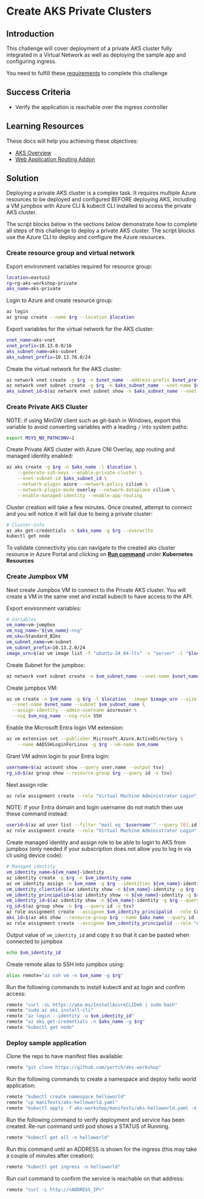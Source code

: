 # Create AKS Private Clusters

## Introduction

This challenge will cover deployment of a private AKS cluster fully integrated in a Virtual Network as well as deploying the sample app and configuring ingress.

You need to fulfill these [requirements](environment-setup.md) to complete this challenge

## Success Criteria

- Verify the application is reachable over the ingress controller

## Learning Resources

These docs will help you achieving these objectives:

- [AKS Overview](https://docs.microsoft.com/azure/aks/)
- [Web Application Routing Addon](https://docs.microsoft.com/azure/aks/web-app-routing)

## Solution

Deploying a private AKS cluster is a complex task. It requires multiple Azure resources to be deployed and configured BEFORE deploying AKS, including a VM jumpbox with Azure CLI & kubectl CLI installed to access the private AKS cluster.

The script blocks below in the sections below demonstrate how to complete all steps of this challenge to deploy a private AKS cluster. The script blocks use the Azure CLI to deploy and configure the Azure resources.

### Create resource group and virtual network

Export environment variables required for resource group:

```bash
location=eastus2
rg=rg-aks-workshop-private
aks_name=aks-private
```

Login to Azure and create resource group:

```bash
az login
az group create --name $rg --location $location
```

Export variables for the virtual network for the AKS cluster:

```bash
vnet_name=aks-vnet
vnet_prefix=10.13.0.0/16
aks_subnet_name=aks-subnet
aks_subnet_prefix=10.13.76.0/24
```

Create the virtual network for the AKS cluster:

```bash
az network vnet create -g $rg -n $vnet_name --address-prefix $vnet_prefix -l $location
az network vnet subnet create -g $rg -n $aks_subnet_name --vnet-name $vnet_name --address-prefix $aks_subnet_prefix
aks_subnet_id=$(az network vnet subnet show -n $aks_subnet_name --vnet-name $vnet_name -g $rg --query id -o tsv)
```

### Create Private AKS Cluster

NOTE: if using MinGW client such as git-bash in Windows, export this variable to avoid converting variables with a leading `/` into system paths:

```bash
export MSYS_NO_PATHCONV=1
```

Create Private AKS cluster with Azure CNI Overlay, app routing and managed identity enabled:

```bash
az aks create -g $rg -n $aks_name -l $location \
    --generate-ssh-keys --enable-private-cluster \
    --vnet-subnet-id $aks_subnet_id \
    --network-plugin azure --network-policy cilium \
    --network-plugin-mode overlay --network-dataplane cilium \
    --enable-managed-identity --enable-app-routing
```

Cluster creation will take a few minutes. Once created, attempt to connect and you will notice it will fail due to being a private cluster:

```bash
# Cluster-info
az aks get-credentials -n $aks_name -g $rg --overwrite
kubectl get node
```

To validate connectivity you can navigate to the created aks cluster resource in Azure Portal and clicking on [**Run command**](https://learn.microsoft.com/en-us/azure/aks/access-private-cluster?source=recommendations&tabs=azure-cli#run-commands-on-your-aks-cluster) under **Kubernetes Resources**

### Create Jumpbox VM

Next create Jumpbox VM to connect to the Private AKS cluster. You will create a VM in the same vnet and install kubectl to have access to the API.

Export environment variables:

```bash
# Variables
vm_name=vm-jumpbox
vm_nsg_name="${vm_name}-nsg"
vm_sku=Standard_B2ms
vm_subnet_name=vm-subnet
vm_subnet_prefix=10.13.2.0/24
image_urn=$(az vm image list -f "ubuntu-24_04-lts" -s "server" -l "$location" --query '[0].urn' -o tsv)
```

Create Subnet for the jumpbox:

```bash
az network vnet subnet create -n $vm_subnet_name --vnet-name $vnet_name -g "$rg" --address-prefixes $vm_subnet_prefix
```

Create jumpbox VM:

```bash
az vm create -n $vm_name -g $rg -l $location --image $image_urn --size $vm_sku --generate-ssh-keys \
  --vnet-name $vnet_name --subnet $vm_subnet_name \
  --assign-identity --admin-username azureuser \
  --nsg $vm_nsg_name --nsg-rule SSH
```

Enable the Microsoft Entra login VM extension:

```bash
az vm extension set --publisher Microsoft.Azure.ActiveDirectory \
    --name AADSSHLoginForLinux -g $rg --vm-name $vm_name
```

Grant VM admin login to your Entra login:

```bash
username=$(az account show --query user.name --output tsv)
rg_id=$(az group show --resource-group $rg --query id -o tsv)
```

Next assign role:

```bash
az role assignment create --role "Virtual Machine Administrator Login" --assignee $username --scope $rg_id
```

NOTE: if your Entra domain and login username do not match then use these command instead:

```bash
userid=$(az ad user list --filter "mail eq '$username'" --query [0].id -o tsv)
az role assignment create --role "Virtual Machine Administrator Login" --assignee-object-id $userid --scope $rg_id
```

Create managed identity and assign role to be able to login to AKS from jumpbox (only needed if your subscription does not allow you to log in via cli using device code):

```bash
# Managed identity
vm_identity_name=${vm_name}-identity
az identity create -g $rg -n $vm_identity_name
az vm identity assign -n $vm_name -g $rg --identities ${vm_name}-identity
vm_identity_clientid=$(az identity show -n ${vm_name}-identity -g $rg --query clientId -o tsv)
vm_identity_principalid=$(az identity show -n ${vm_name}-identity -g $rg --query principalId -o tsv)
vm_identity_id=$(az identity show -n ${vm_name}-identity -g $rg --query id -o tsv)
rg_id=$(az group show -n $rg --query id -o tsv)
az role assignment create --assignee $vm_identity_principalid --role Contributor --scope $rg_id
aks_id=$(az aks show --resource-group $rg --name $aks_name --query id --output tsv)
az role assignment create --assignee $vm_identity_principalid --role "Azure Kubernetes Service RBAC Cluster Admin" --scope $aks_id
```

Output value of `vm_identity_id` and copy it so that it can be pasted when connected to jumpbox

```bash
echo $vm_identity_id
```

Create remote alias to SSH into jumpbox using:

```bash
alias remote="az ssh vm -n $vm_name -g $rg"
```

Run the following commands to install kubectl and az login and confirm access:

```bash
remote "curl -sL https://aka.ms/InstallAzureCLIDeb | sudo bash"
remote "sudo az aks install-cli"
remote "az login --identity -u $vm_identity_id"
remote "az aks get-credentials -n $aks_name -g $rg"
remote "kubectl get node"
```

### Deploy sample application

Clone the repo to have manifest files available:

```bash
remote "git clone https://github.com/yortch/aks-workshop"
```

Run the following commands to create a namespace and deploy hello world application:

```bash
remote "kubectl create namespace helloworld"
remote "cp manifests/aks-helloworld.yaml"
remote "kubectl apply -f aks-workshop/manifests/aks-helloworld.yaml -n helloworld"
```

Run the following command to verify deployment and service has been created. Re-run command until pod shows a STATUS of Running.

```bash
remote "kubectl get all -n helloworld"
```

Run this command until an ADDRESS is shown for the ingress (this may take a couple of minutes after creation):

```bash
remote "kubectl get ingress -n helloworld"
```

Run curl command to confirm the service is reachable on that address:

```bash
remote "curl -L http://<ADDRESS_IP>"
```
